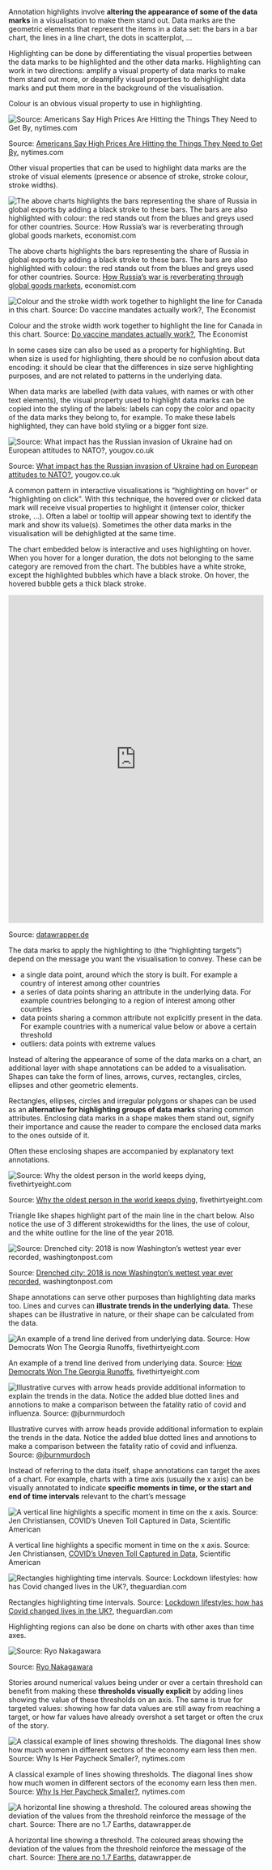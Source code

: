 Annotation highlights involve **altering the appearance of some of the data marks** in a visualisation to make them stand out. Data marks are the geometric elements that represent the items in a data set: the bars in a bar chart, the lines in a line chart, the dots in scatterplot, ...

Highlighting can be done by differentiating the visual properties between the data marks to be highlighted and the other data marks. Highlighting can work in two directions: amplify a visual property of data marks to make them stand out more, or deamplify visual properties to dehighlight data marks and put them more in the background of the visualisation.

Colour is an obvious visual property to use in highlighting. 

![Source: [Americans Say High Prices Are Hitting the Things They Need to Get By](https://www.nytimes.com/interactive/2022/03/09/upshot/where-americans-have-noticed-inflation.html), nytimes.com](Visual%20annotations%20589ebcc4e0024634956566d2e144385f/highlighting-nytimes.png)

Source: [Americans Say High Prices Are Hitting the Things They Need to Get By](https://www.nytimes.com/interactive/2022/03/09/upshot/where-americans-have-noticed-inflation.html), nytimes.com

Other visual properties that can be used to highlight data marks are the stroke of visual elements (presence or absence of stroke, stroke colour, stroke widths).

![The above charts highlights the bars representing the share of Russia in global exports by adding a black stroke to these bars. The bars are also highlighted with colour: the red stands out from the blues and greys used for other countries. Source: [How Russia’s war is reverberating through global goods markets](https://www.economist.com/graphic-detail/2022/03/16/how-russias-war-is-reverberating-through-global-goods-markets), economist.com](Visual%20annotations%20589ebcc4e0024634956566d2e144385f/stroke-highlighting-economist.png)

The above charts highlights the bars representing the share of Russia in global exports by adding a black stroke to these bars. The bars are also highlighted with colour: the red stands out from the blues and greys used for other countries. Source: [How Russia’s war is reverberating through global goods markets](https://www.economist.com/graphic-detail/2022/03/16/how-russias-war-is-reverberating-through-global-goods-markets), economist.com

![Colour and the stroke width work together to highlight the line for Canada in this chart. Source: [Do vaccine mandates actually work?](https://www.economist.com/graphic-detail/2022/01/22/do-vaccine-mandates-actually-work), The Economist](Visual%20annotations%20589ebcc4e0024634956566d2e144385f/outline-economist.png)

Colour and the stroke width work together to highlight the line for Canada in this chart. Source: [Do vaccine mandates actually work?](https://www.economist.com/graphic-detail/2022/01/22/do-vaccine-mandates-actually-work), The Economist

In some cases size can also be used as a property for highlighting. But when size is used for highlighting, there should be no confusion about data encoding: it should be clear that the differences in size serve highlighting purposes, and are not related to patterns in the underlying data.

When data marks are labelled (with data values, with names or with other text elements), the visual property used to highlight data marks can be copied into the styling of the labels: labels can copy the color and opacity of the data marks they belong to, for example. To make these labels highlighted, they can have bold styling or a bigger font size.

![Source: [What impact has the Russian invasion of Ukraine had on European attitudes to NATO?](https://yougov.co.uk/topics/international/articles-reports/2022/03/16/what-impact-has-russian-invasion-ukraine-had-europ), yougov.co.uk](Visual%20annotations%20589ebcc4e0024634956566d2e144385f/colour-highlighting-yougov.png)

Source: [What impact has the Russian invasion of Ukraine had on European attitudes to NATO?](https://yougov.co.uk/topics/international/articles-reports/2022/03/16/what-impact-has-russian-invasion-ukraine-had-europ), yougov.co.uk

A common pattern in interactive visualisations is “highlighting on hover” or “highlighting on click”. With this technique, the hovered over or clicked data mark will receive visual properties to highlight it (intenser color, thicker stroke, ...). Often a label or tooltip will appear showing text to identify the mark and show its value(s). Sometimes the other data marks in the visualisation will be dehighligted at the same time.

The chart embedded below is interactive and uses highlighting on hover. When you hover for a longer duration, the dots not belonging to the same category are removed from the chart. The bubbles have a white stroke, except the highlighted bubbles which have a black stroke. On hover, the hovered bubble gets a thick black stroke. 

<iframe title="Higher Risk of Job Automation in Lower Paying Jobs" aria-label="Scatter Plot" id="datawrapper-chart-6LGaa" src="https://datawrapper.dwcdn.net/6LGaa/1/" scrolling="no" frameborder="0" style="border: none;" width="100%" height="647" data-external="1"></iframe>

Source: [datawrapper.de](https://academy.datawrapper.de/article/148-examples-of-datawrapper-scatter-plots)

The data marks to apply the highlighting to (the “highlighting targets”) depend on the message you want the visualisation to convey. These can be

- a single data point, around which the story is built. For example a country of interest among other countries
- a series of data points sharing an attribute in the underlying data. For example countries belonging to a region of interest among other countries
- data points sharing a common attribute not explicitly present in the data. For example countries with a numerical value below or above a certain threshold
- outliers: data points with extreme values

Instead of altering the appearance of some of the data marks on a chart, an additional layer with shape annotations can be added to a visualisation. Shapes can take the form of lines, arrows, curves, rectangles, circles, ellipses and other geometric elements.

Rectangles, ellipses, circles and irregular polygons or shapes can be used as an **alternative for highlighting groups of data marks** sharing common attributes. Enclosing data marks in a shape makes them stand out, signify their importance and cause the reader to compare the enclosed data marks to the ones outside of it.

Often these enclosing shapes are accompanied by explanatory text annotations.

![Source: [Why the oldest person in the world keeps dying](https://fivethirtyeight.com/features/why-the-oldest-person-in-the-world-keeps-dying/), fivethirtyeight.com](Visual%20annotations%20589ebcc4e0024634956566d2e144385f/goldenburg-oldest-person-enclosure-rectangle.webp)

Source: [Why the oldest person in the world keeps dying](https://fivethirtyeight.com/features/why-the-oldest-person-in-the-world-keeps-dying/), fivethirtyeight.com

Triangle like shapes highlight part of the main line in the chart below. Also notice the use of 3 different strokewidths for the lines, the use of colour, and the white outline for the line of the year 2018.

![Source: [Drenched city: 2018 is now Washington’s wettest year ever recorded](https://www.washingtonpost.com/weather/2018/12/15/drenched-city-is-now-washingtons-wettest-year-ever-recorded/?noredirect=on), washingtonpost.com](Visual%20annotations%20589ebcc4e0024634956566d2e144385f/highlight-trend-parts-wapo.jpeg)

Source: [Drenched city: 2018 is now Washington’s wettest year ever recorded](https://www.washingtonpost.com/weather/2018/12/15/drenched-city-is-now-washingtons-wettest-year-ever-recorded/?noredirect=on), washingtonpost.com

Shape annotations can serve other purposes than highlighting data marks too. Lines and curves can **illustrate trends in the underlying data**. These shapes can be illustrative in nature, or their shape can be calculated from the data.

![An example of a trend line derived from underlying data. Source: [How Democrats Won The Georgia Runoffs](https://fivethirtyeight.com/features/how-democrats-won-the-georgia-runoffs/), fivethirtyeight.com](Visual%20annotations%20589ebcc4e0024634956566d2e144385f/538-trendline.png)

An example of a trend line derived from underlying data. Source: [How Democrats Won The Georgia Runoffs](https://fivethirtyeight.com/features/how-democrats-won-the-georgia-runoffs/), fivethirtyeight.com

![Illustrative curves with arrow heads provide additional information to explain the trends in the data. Notice the added blue dotted lines and annotions to make a comparison between the fatality ratio of covid and influenza. Source: [@jburnmurdoch](https://twitter.com/jburnmurdoch/status/1492138139103768576)](Visual%20annotations%20589ebcc4e0024634956566d2e144385f/arrow-curves-FT.jpg)

Illustrative curves with arrow heads provide additional information to explain the trends in the data. Notice the added blue dotted lines and annotions to make a comparison between the fatality ratio of covid and influenza. Source: [@jburnmurdoch](https://twitter.com/jburnmurdoch/status/1492138139103768576)

Instead of referring to the data itself, shape annotations can target the axes of a chart. For example, charts with a time axis (usually the x axis) can be visually annotated to indicate **specific moments in time, or the start and end of time intervals** relevant to the chart’s message

![A vertical line highlights a specific moment in time on the x axis. Source: Jen Christiansen, [COVID’s Uneven Toll Captured in Data](https://www.scientificamerican.com/article/covids-uneven-toll-captured-in-data/), Scientific American](Visual%20annotations%20589ebcc4e0024634956566d2e144385f/shadow-outline-scientific-american.webp)

A vertical line highlights a specific moment in time on the x axis. Source: Jen Christiansen, [COVID’s Uneven Toll Captured in Data](https://www.scientificamerican.com/article/covids-uneven-toll-captured-in-data/), Scientific American

![Rectangles highlighting time intervals. Source: [Lockdown lifestyles: how has Covid changed lives in the UK?](https://www.theguardian.com/lifeandstyle/ng-interactive/2022/feb/25/lockdown-lifestyles-how-lives-changed-covid-pandemic), theguardian.com](Visual%20annotations%20589ebcc4e0024634956566d2e144385f/guardian-period-highlighting-lockdowns.png)

Rectangles highlighting time intervals. Source: [Lockdown lifestyles: how has Covid changed lives in the UK?](https://www.theguardian.com/lifeandstyle/ng-interactive/2022/feb/25/lockdown-lifestyles-how-lives-changed-covid-pandemic), theguardian.com

Highlighting regions can also be done on charts with other axes than time axes.

![Source: [Ryo Nakagawara](https://twitter.com/R_by_Ryo)](Visual%20annotations%20589ebcc4e0024634956566d2e144385f/highlighted-region-nakagawara.jpg)

Source: [Ryo Nakagawara](https://twitter.com/R_by_Ryo)

Stories around numerical values being under or over a certain threshold can benefit from making these **thresholds visually explicit** by adding lines showing the value of these thresholds on an axis. The same is true for targeted values: showing how far data values are still away from reaching a target, or how far values have already overshot a set target or often the crux of the story.

![A classical example of lines showing thresholds. The diagonal lines show how much women in different sectors of the economy earn less then men. Source: [Why Is Her Paycheck Smaller?](https://archive.nytimes.com/screenshots/www.nytimes.com/interactive/2009/03/01/business/20090301_WageGap.jpg), nytimes.com](Visual%20annotations%20589ebcc4e0024634956566d2e144385f/paygap-annotationlines-nytimes.png)

A classical example of lines showing thresholds. The diagonal lines show how much women in different sectors of the economy earn less then men. Source: [Why Is Her Paycheck Smaller?](https://archive.nytimes.com/screenshots/www.nytimes.com/interactive/2009/03/01/business/20090301_WageGap.jpg), nytimes.com

![A horizontal line showing a threshold. The coloured areas showing the deviation of the values from the threshold reinforce the message of the chart. Source: [There are no 1.7 Earths](https://blog.datawrapper.de/weekly-ecological-overshoot/), datawrapper.de](Visual%20annotations%20589ebcc4e0024634956566d2e144385f/W6y0k--strong-more-than-earth-can-handle-strong-.png)

A horizontal line showing a threshold. The coloured areas showing the deviation of the values from the threshold reinforce the message of the chart. Source: [There are no 1.7 Earths](https://blog.datawrapper.de/weekly-ecological-overshoot/), datawrapper.de